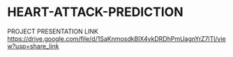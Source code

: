 # HEART-ATTACK-PREDICTION
PROJECT PRESENTATION LINK
https://drive.google.com/file/d/1SaKnmosdkBlX4ykDRDhPmUagnYrZ7lTl/view?usp=share_link
